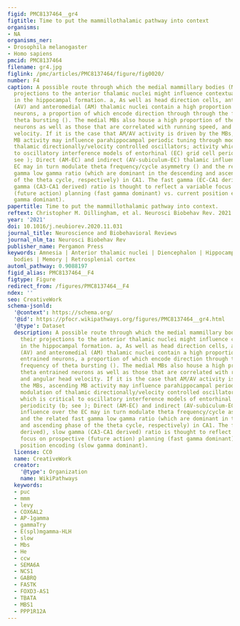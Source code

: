 ```yaml
---
figid: PMC8137464__gr4
figtitle: Time to put the mammillothalamic pathway into context
organisms:
- NA
organisms_ner:
- Drosophila melanogaster
- Homo sapiens
pmcid: PMC8137464
filename: gr4.jpg
figlink: /pmc/articles/PMC8137464/figure/fig0020/
number: F4
caption: A possible route through which the medial mammillary bodies (MBs) and their
  projections to the anterior thalamic nuclei might influence contextual representations
  in the hippocampal formation. a, As well as head direction cells, anteroventral
  (AV) and anteromedial (AM) thalamic nuclei contain a high proportion of theta entrained
  neurons, a proportion of which encode direction through through the frequency of
  theta bursting (). The medial MBs also house a high proportion of theta entrained
  neurons as well as those that are correlated with running speed, and angular head
  velocity. If it is the case that AM/AV activity is driven by the MBs, ascending
  MB activity may influence parahippocampal periodic tuning through modulation of
  thalamic directionally/velocity controlled oscillators; activity which is critical
  to oscillatory interference models of entorhinal (EC) grid cell periodicity (b;
  see ); Direct (AM-EC) and indirect (AV-subiculum-EC) thalamic influence over the
  EC may in turn modulate theta frequency/cycle asymmetry () and the related fast
  gamma low gamma ratio (which are dominant in the descending and ascending phase
  of the theta cycle, respectively) in CA1. The fast gamma (EC-CA1 derived), slow
  gamma (CA3-CA1 derived) ratio is thought to reflect a variable focus on prospective
  (future action) planning (fast gamma dominant) vs. current position encoding (slow
  gamma dominant).
papertitle: Time to put the mammillothalamic pathway into context.
reftext: Christopher M. Dillingham, et al. Neurosci Biobehav Rev. 2021 Feb;121:60-74.
year: '2021'
doi: 10.1016/j.neubiorev.2020.11.031
journal_title: Neuroscience and Biobehavioral Reviews
journal_nlm_ta: Neurosci Biobehav Rev
publisher_name: Pergamon Press
keywords: Amnesia | Anterior thalamic nuclei | Diencephalon | Hippocampus | Mammillary
  bodies | Memory | Retrosplenial cortex
automl_pathway: 0.9088197
figid_alias: PMC8137464__F4
figtype: Figure
redirect_from: /figures/PMC8137464__F4
ndex: ''
seo: CreativeWork
schema-jsonld:
  '@context': https://schema.org/
  '@id': https://pfocr.wikipathways.org/figures/PMC8137464__gr4.html
  '@type': Dataset
  description: A possible route through which the medial mammillary bodies (MBs) and
    their projections to the anterior thalamic nuclei might influence contextual representations
    in the hippocampal formation. a, As well as head direction cells, anteroventral
    (AV) and anteromedial (AM) thalamic nuclei contain a high proportion of theta
    entrained neurons, a proportion of which encode direction through through the
    frequency of theta bursting (). The medial MBs also house a high proportion of
    theta entrained neurons as well as those that are correlated with running speed,
    and angular head velocity. If it is the case that AM/AV activity is driven by
    the MBs, ascending MB activity may influence parahippocampal periodic tuning through
    modulation of thalamic directionally/velocity controlled oscillators; activity
    which is critical to oscillatory interference models of entorhinal (EC) grid cell
    periodicity (b; see ); Direct (AM-EC) and indirect (AV-subiculum-EC) thalamic
    influence over the EC may in turn modulate theta frequency/cycle asymmetry ()
    and the related fast gamma low gamma ratio (which are dominant in the descending
    and ascending phase of the theta cycle, respectively) in CA1. The fast gamma (EC-CA1
    derived), slow gamma (CA3-CA1 derived) ratio is thought to reflect a variable
    focus on prospective (future action) planning (fast gamma dominant) vs. current
    position encoding (slow gamma dominant).
  license: CC0
  name: CreativeWork
  creator:
    '@type': Organization
    name: WikiPathways
  keywords:
  - puc
  - mmm
  - levy
  - COX6AL2
  - AP-1gamma
  - gammaTry
  - E(spl)mgamma-HLH
  - slow
  - Mbs
  - He
  - ccw
  - SEMA6A
  - NCS1
  - GABRQ
  - FASTK
  - FOXD3-AS1
  - TBATA
  - MBS1
  - PPP1R12A
---
```


